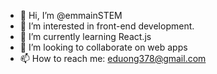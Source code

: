- 👋 Hi, I’m @emmainSTEM
- 👀 I’m interested in front-end development.
- 🌱 I’m currently learning React.js
- 💞️ I’m looking to collaborate on web apps
- 📫 How to reach me: eduong378@gmail.com

<!---
emmainSTEM/emmainSTEM is a ✨ special ✨ repository because its `README.md` (this file) appears on your GitHub profile.
You can click the Preview link to take a look at your changes.
--->
